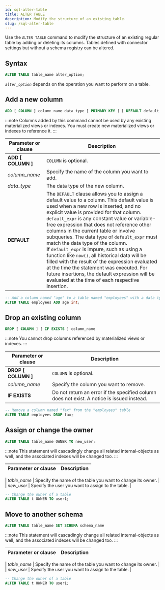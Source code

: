 ```yaml
---
id: sql-alter-table
title: ALTER TABLE
description: Modify the structure of an existing table.
slug: /sql-alter-table
---
```

<head>
  <link rel="canonical" href="https://docs.risingwave.com/docs/current/sql-alter-table/" />
</head>

Use the `ALTER TABLE` command to modify the structure of an existing regular table by adding or deleting its columns. Tables defined with connector settings but without a schema registry can be altered. 


## Syntax

```sql
ALTER TABLE table_name alter_option;
```

*`alter_option`* depends on the operation you want to perform on a table.

## Add a new column

```sql title=alter_option
ADD [ COLUMN ] column_name data_type [ PRIMARY KEY ] [ DEFAULT default_expr ]
```

:::note
Columns added by this command cannot be used by any existing materialized views or indexes. You must create new materialized views or indexes to reference it.
:::

| Parameter or clause | Description                                     |
| ------------------- | ----------------------------------------------- |
| **ADD [ COLUMN ]**  | `COLUMN` is optional.                           |
| *column_name*       | Specify the name of the column you want to add. |
| *data_type*         | The data type of the new column.                |
|**DEFAULT**|The `DEFAULT` clause allows you to assign a default value to a column. This default value is used when a new row is inserted, and no explicit value is provided for that column. `default_expr` is any constant value or variable-free expression that does not reference other columns in the current table or involve subqueries. The data type of `default_expr` must match the data type of the column.<br/>If `default_expr` is impure, such as using a function like `now()`, all historical data will be filled with the result of the expression evaluated at the time the statement was executed. For future insertions, the default expression will be evaluated at the time of each respective insertion.|

```sql title=Example
-- Add a column named "age" to a table named "employees" with a data type of integer
ALTER TABLE employees ADD age int;
```

## Drop an existing column

```sql title=alter_option
DROP [ COLUMN ] [ IF EXISTS ] column_name
```

:::note
You cannot drop columns referenced by materialized views or indexes.
:::

| Parameter or clause | Description                                                                                |
| ------------------- | ------------------------------------------------------------------------------------------ |
| **DROP [ COLUMN ]** | `COLUMN` is optional.                                                                      |
| *column_name*       | Specify the column you want to remove.                                                     |
| **IF EXISTS**       | Do not return an error if the specified column does not exist. A notice is issued instead. |

```sql title=Example
-- Remove a column named "fax" from the "employees" table
ALTER TABLE employees DROP fax;
```

## Assign or change the owner

```sql title=alter_option
ALTER TABLE table_name OWNER TO new_user;
```

:::note
This statement will cascadingly change all related internal-objects as well, and the associated indexes will be changed too.
:::

| Parameter or clause | Description                                     |
| ------------------- | ----------------------------------------------- |

| *table_name*       | Specify the name of the table you want to change its owner. |
| *new_user*         | Specify the user you want to assign to the table.               |

```sql title=Example
-- Change the owner of a table
ALTER TABLE t OWNER TO user1;
```

## Move to another schema

```sql title=alter_option
ALTER TABLE table_name SET SCHEMA schema_name
```

:::note
This statement will cascadingly change all related internal-objects as well, and the associated indexes will be changed too.
:::

| Parameter or clause | Description                                     |
| ------------------- | ----------------------------------------------- |

| *table_name*       | Specify the name of the table you want to change its owner. |
| *new_user*         | Specify the user you want to assign to the table.               |

```sql title=Example
-- Change the owner of a table
ALTER TABLE t OWNER TO user1;
```

## 